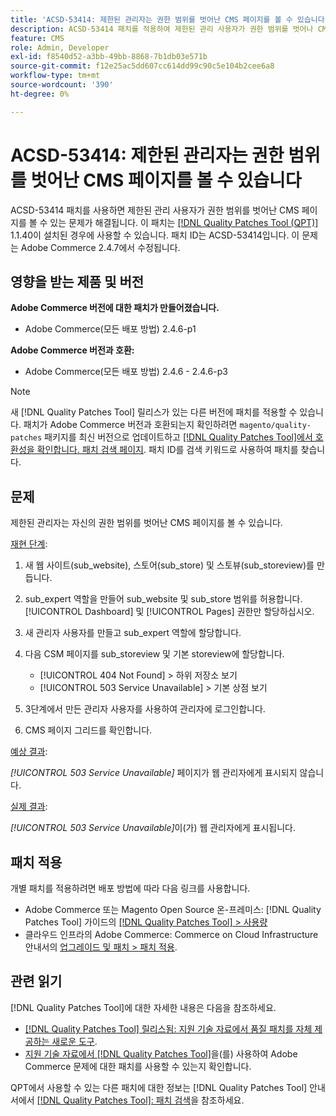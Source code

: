 ```yaml
---
title: 'ACSD-53414: 제한된 관리자는 권한 범위를 벗어난 CMS 페이지를 볼 수 있습니다'
description: ACSD-53414 패치를 적용하여 제한된 관리 사용자가 권한 범위를 벗어나 CMS 페이지를 볼 수 있는 Adobe Commerce 문제를 해결합니다.
feature: CMS
role: Admin, Developer
exl-id: f8540d52-a3bb-49bb-8868-7b1db03e571b
source-git-commit: f12e25ac5dd607cc614dd99c90c5e104b2cee6a8
workflow-type: tm+mt
source-wordcount: '390'
ht-degree: 0%

---
```


# ACSD-53414: 제한된 관리자는 권한 범위를 벗어난 CMS 페이지를 볼 수 있습니다

ACSD-53414 패치를 사용하면 제한된 관리 사용자가 권한 범위를 벗어난 CMS 페이지를 볼 수 있는 문제가 해결됩니다. 이 패치는 [[!DNL Quality Patches Tool (QPT)]](/help/announcements/adobe-commerce-announcements/magento-quality-patches-released-new-tool-to-self-serve-quality-patches.md) 1.1.40이 설치된 경우에 사용할 수 있습니다. 패치 ID는 ACSD-53414입니다. 이 문제는 Adobe Commerce 2.4.7에서 수정됩니다.

## 영향을 받는 제품 및 버전

**Adobe Commerce 버전에 대한 패치가 만들어졌습니다.**

* Adobe Commerce(모든 배포 방법) 2.4.6-p1

**Adobe Commerce 버전과 호환:**

* Adobe Commerce(모든 배포 방법) 2.4.6 - 2.4.6-p3

>[!NOTE]
>
>새 [!DNL Quality Patches Tool] 릴리스가 있는 다른 버전에 패치를 적용할 수 있습니다. 패치가 Adobe Commerce 버전과 호환되는지 확인하려면 `magento/quality-patches` 패키지를 최신 버전으로 업데이트하고 [[!DNL Quality Patches Tool]에서 호환성을 확인합니다. 패치 검색 페이지](https://experienceleague.adobe.com/tools/commerce-quality-patches/index.html). 패치 ID를 검색 키워드로 사용하여 패치를 찾습니다.

## 문제

제한된 관리자는 자신의 권한 범위를 벗어난 CMS 페이지를 볼 수 있습니다.

<u>재현 단계</u>:

1. 새 웹 사이트(sub_website), 스토어(sub_store) 및 스토뷰(sub_storeview)를 만듭니다.
1. sub_expert 역할을 만들어 sub_website 및 sub_store 범위를 허용합니다. [!UICONTROL Dashboard] 및 [!UICONTROL Pages] 권한만 할당하십시오.
1. 새 관리자 사용자를 만들고 sub_expert 역할에 할당합니다.
1. 다음 CSM 페이지를 sub_storeview 및 기본 storeview에 할당합니다.

   * [!UICONTROL 404 Not Found] > 하위 저장소 보기
   * [!UICONTROL 503 Service Unavailable] > 기본 상점 보기

1. 3단계에서 만든 관리자 사용자를 사용하여 관리자에 로그인합니다.
1. CMS 페이지 그리드를 확인합니다.

<u>예상 결과</u>:

*[!UICONTROL 503 Service Unavailable]* 페이지가 웹 관리자에게 표시되지 않습니다.

<u>실제 결과</u>:

*[!UICONTROL 503 Service Unavailable]*&#x200B;이(가) 웹 관리자에게 표시됩니다.

## 패치 적용

개별 패치를 적용하려면 배포 방법에 따라 다음 링크를 사용합니다.

* Adobe Commerce 또는 Magento Open Source 온-프레미스: [!DNL Quality Patches Tool] 가이드의 [[!DNL Quality Patches Tool] > 사용량](https://experienceleague.adobe.com/docs/commerce-operations/tools/quality-patches-tool/usage.html)
* 클라우드 인프라의 Adobe Commerce: Commerce on Cloud Infrastructure 안내서의 [업그레이드 및 패치 > 패치 적용](https://experienceleague.adobe.com/docs/commerce-cloud-service/user-guide/develop/upgrade/apply-patches.html).

## 관련 읽기

[!DNL Quality Patches Tool]에 대한 자세한 내용은 다음을 참조하세요.

* [[!DNL Quality Patches Tool] 릴리스됨: 지원 기술 자료에서 품질 패치를 자체 제공하는 새로운 도구](/help/announcements/adobe-commerce-announcements/magento-quality-patches-released-new-tool-to-self-serve-quality-patches.md).
* [지원 기술 자료에서  [!DNL Quality Patches Tool]](/help/support-tools/patches-available-in-qpt-tool/check-patch-for-magento-issue-with-magento-quality-patches.md)을(를) 사용하여 Adobe Commerce 문제에 대한 패치를 사용할 수 있는지 확인합니다.

QPT에서 사용할 수 있는 다른 패치에 대한 정보는 [!DNL Quality Patches Tool] 안내서에서 [[!DNL Quality Patches Tool]: 패치 검색](https://experienceleague.adobe.com/tools/commerce-quality-patches/index.html)을 참조하세요.
